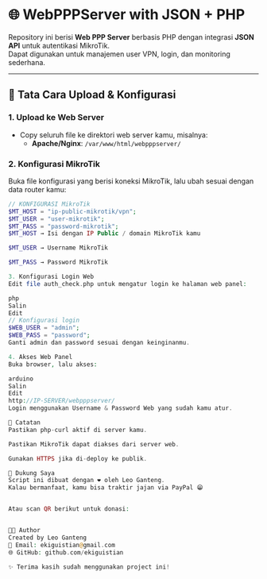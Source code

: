# 🌐 WebPPPServer with JSON + PHP

Repository ini berisi **Web PPP Server** berbasis PHP dengan integrasi **JSON API** untuk autentikasi MikroTik.  
Dapat digunakan untuk manajemen user VPN, login, dan monitoring sederhana.  

---

## 🚀 Tata Cara Upload & Konfigurasi

### 1. Upload ke Web Server
- Copy seluruh file ke direktori web server kamu, misalnya:
  - **Apache/Nginx**: `/var/www/html/webpppserver/`

### 2. Konfigurasi MikroTik
Buka file konfigurasi yang berisi koneksi MikroTik, lalu ubah sesuai dengan data router kamu:

```php
// KONFIGURASI MikroTik
$MT_HOST = "ip-public-mikrotik/vpn";
$MT_USER = "user-mikrotik";
$MT_PASS = "password-mikrotik";
$MT_HOST → Isi dengan IP Public / domain MikroTik kamu

$MT_USER → Username MikroTik

$MT_PASS → Password MikroTik

3. Konfigurasi Login Web
Edit file auth_check.php untuk mengatur login ke halaman web panel:

php
Salin
Edit
// Konfigurasi login
$WEB_USER = "admin";
$WEB_PASS = "password";
Ganti admin dan password sesuai dengan keinginanmu.

4. Akses Web Panel
Buka browser, lalu akses:

arduino
Salin
Edit
http://IP-SERVER/webpppserver/
Login menggunakan Username & Password Web yang sudah kamu atur.

📌 Catatan
Pastikan php-curl aktif di server kamu.

Pastikan MikroTik dapat diakses dari server web.

Gunakan HTTPS jika di-deploy ke publik.

💸 Dukung Saya
Script ini dibuat dengan ❤️ oleh Leo Ganteng.
Kalau bermanfaat, kamu bisa traktir jajan via PayPal 😁


Atau scan QR berikut untuk donasi:


👨‍💻 Author
Created by Leo Ganteng
📧 Email: ekiguistian@gmail.com
🌐 GitHub: github.com/ekiguistian

✨ Terima kasih sudah menggunakan project ini!
